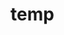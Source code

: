 # temp













































































































































